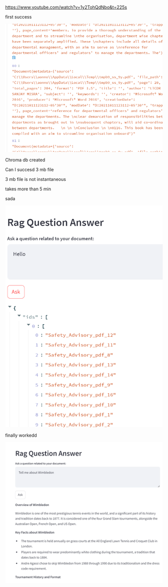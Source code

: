 https://www.youtube.com/watch?v=1y2TohQdNbo&t=225s

first success

![](2025-01-02-22-11-41.png)

Chroma db created

Can I succesd 3 mb file

3 mb file is not instantaneous

takes more than 5 min

sada

![](2025-01-03-23-38-44.png)

finally workedd

![](2025-01-04-06-20-28.png)